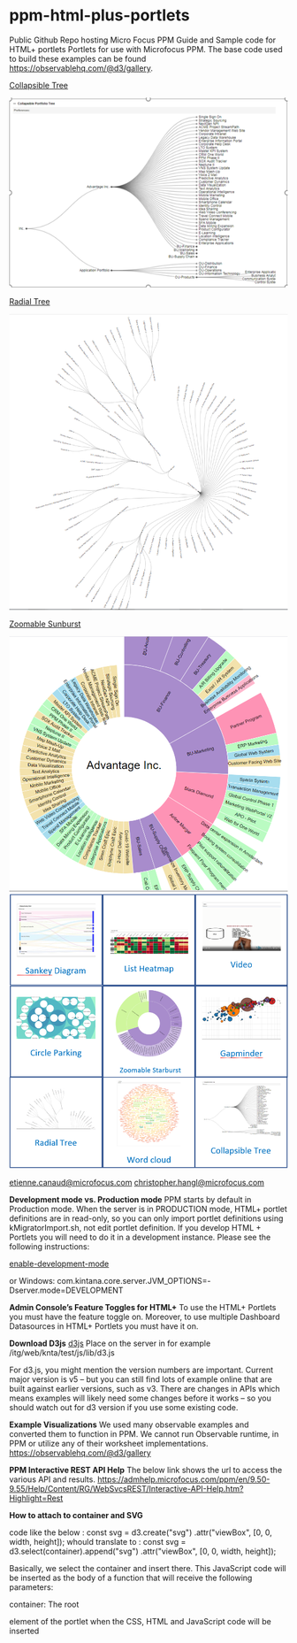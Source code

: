 # ppm-html-plus-portlets
Public Github Repo hosting Micro Focus PPM Guide and Sample code for HTML+ portlets
Portlets for use with Microfocus PPM.  The base code used to build these examples can be found https://observablehq.com/@d3/gallery.

<a href="https://github.com/MicroFocus/ppm-html-plus-portlets/tree/master/src/collapsible%20tree">Collapsible Tree</a>

<img src="https://github.com/MicroFocus/ppm-html-plus-portlets/raw/master/src/collapsible%20tree/CollapsibleTree.PNG">



<a href="https://github.com/MicroFocus/ppm-html-plus-portlets/tree/master/src/radial%20tree">Radial Tree</a>

<img src="https://github.com/MicroFocus/ppm-html-plus-portlets/raw/master/src/radial%20tree/radialtree.PNG">

<a href="https://github.com/MicroFocus/ppm-html-plus-portlets/tree/master/src/zoomable%20sunburst">Zoomable Sunburst</a>

<img src="https://github.com/MicroFocus/ppm-html-plus-portlets/raw/master/src/zoomable%20sunburst/zoomablesunburst.PNG">

<img src="https://github.com/MicroFocus/ppm-html-plus-portlets/raw/master/htmlplus.PNG">

etienne.canaud@microfocus.com
christopher.hangl@microfocus.com


<b>Development mode vs. Production mode</b>
PPM starts by default in Production mode.  When the server is in PRODUCTION mode, HTML+ portlet definitions are in read-only, so you can only import portlet definitions using kMigratorImport.sh, not edit portlet definition.  If you develop HTML + Portlets you will need to do it in a development instance.  Please see the following instructions:

<a href="https://admhelp.microfocus.com/ppm/en/9.50-9.55/Help/Content/SA/InstallAdmin/enable-development-mode.htm?Highlight=Development mode">enable-development-mode</a>

or Windows: com.kintana.core.server.JVM_OPTIONS=-Dserver.mode=DEVELOPMENT

<b>Admin Console’s Feature Toggles for HTML+</b>
To use the HTML+ Portlets you must have the feature toggle on.  Moreover, to use multiple Dashboard Datasources in HTML+ Portlets you must have it on.
 
<b>Download D3js</b>
<a href="https://d3js.org/">d3js</a>
 Place on the server in for example 
/itg/web/knta/test/js/lib/d3.js

For d3.js, you might mention the version numbers are important. Current major version is v5 – but you can still find lots of example online that are built against earlier versions, such as v3. There are changes in APIs which means examples will likely need some changes before it works – so you should watch out for d3 version if you use some existing code.

<b>Example Visualizations</b>
We used many observable examples and converted them to function in PPM.  We cannot run Observable runtime, in PPM or utilize any of their worksheet implementations.
https://observablehq.com/@d3/gallery

<b>PPM Interactive REST API Help</b>
The below link shows the url to access the various API and results.
https://admhelp.microfocus.com/ppm/en/9.50-9.55/Help/Content/RG/WebSvcsREST/Interactive-API-Help.htm?Highlight=Rest

<b>How to attach to container and SVG</b>

code like the below :
const svg = d3.create("svg")
      .attr("viewBox", [0, 0, width, height]);
	whould translate to :
const svg = d3.select(container).append("svg")
.attr("viewBox", [0, 0, width, height]);	


Basically, we select the container and insert there.  This JavaScript code will be inserted as the body of a function that will receive the following parameters:

container: The root <div> element of the portlet when the CSS, HTML and JavaScript code will be inserted


